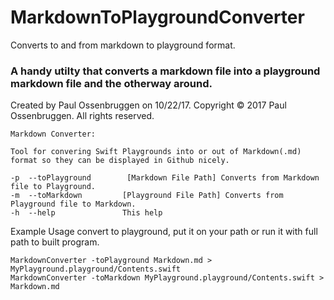 # MarkdownToPlaygroundConverter
Converts to and from markdown to playground format. 

### A handy utilty that converts a markdown file into a playground markdown file and the otherway around.

Created by Paul Ossenbruggen on 10/22/17.
Copyright © 2017 Paul Ossenbruggen. All rights reserved.

    Markdown Converter:

    Tool for convering Swift Playgrounds into or out of Markdown(.md) format so they can be displayed in Github nicely.

    -p  --toPlayground        [Markdown File Path] Converts from Markdown file to Playground.
    -m  --toMarkdown         [Playground File Path] Converts from Playground file to Markdown.
    -h  --help               This help

Example Usage convert to playground, put it on your path or run it with full path to built program.
    
    MarkdownConverter -toPlayground Markdown.md > MyPlayground.playground/Contents.swift
    MarkdownConverter -toMarkdown MyPlayground.playground/Contents.swift > Markdown.md
    
